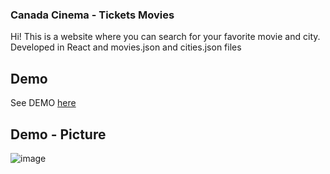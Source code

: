 ### Canada Cinema - Tickets Movies
Hi! This is a website where you can search for your favorite movie and city. Developed in React and movies.json and cities.json files

## Demo

See DEMO [here](https://lauratejada.github.io/tickets-movies/)

## Demo - Picture

![image](https://github.com/lauratejada/tickets-movies/assets/64809271/7bee8853-db5a-4d8d-aac7-d363c6d235ed)








